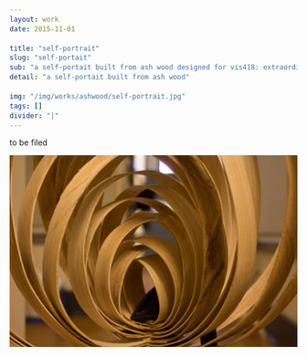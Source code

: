 ```yaml
---
layout: work
date: 2015-11-01

title: "self-portrait"
slug: "self-portait"
sub: "a self-portait built from ash wood designed for vis418: extraordinary processes"
detail: "a self-portait built from ash wood"

img: "/img/works/ashwood/self-portrait.jpg"
tags: []
divider: "|"
---
```


to be filed

![self-portrait](/img/works/ashwood/self-portrait.jpg)
